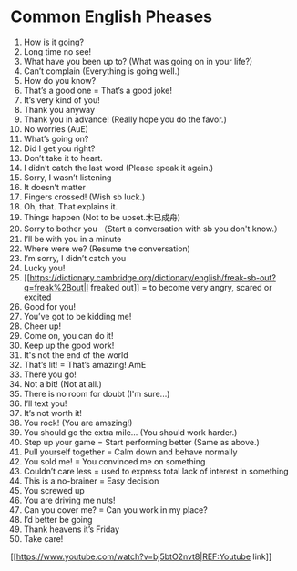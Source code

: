 # Common English Pheases

1. How is it going? 
2. Long time no see!
3. What have you been up to? (What was going on in your life?)
4. Can’t complain (Everything is going well.)
5. How do you know? 
6. That’s a good one = That’s a good joke!
7. It’s very kind of you! 
8. Thank you anyway
9. Thank you in advance! (Really hope you do the favor.)
10. No worries (AuE)
11. What’s going on?
12. Did I get you right? 
13. Don’t take it to heart. 
14. I didn’t catch the last word (Please speak it again.)
15. Sorry, I wasn’t listening 
16. It doesn’t matter 
17. Fingers crossed! (Wish sb luck.)
18. Oh, that. That explains it. 
19. Things happen (Not to be upset.木已成舟)
20. Sorry to bother you （Start a conversation with sb you don't know.）
21. I’ll be with you in a minute 
22. Where were we? (Resume the conversation)
23. I’m sorry, I didn’t catch you 
24. Lucky you!
25. [[https://dictionary.cambridge.org/dictionary/english/freak-sb-out?q=freak%2Bout|I freaked out]] = to become very angry, scared or excited
26. Good for you! 
27. You’ve got to be kidding me! 
28. Cheer up! 
29. Come on, you can do it! 
30. Keep up the good work! 
31. It's not the end of the world
32. That’s lit! = That’s amazing! AmE
33. There you go! 
34. Not a bit! (Not at all.)
35. There is no room for doubt (I'm sure...)
36. I’ll text you! 
37. It’s not worth it! 
38. You rock! (You are amazing!)
39. You should go the extra mile… (You should work harder.)
40. Step up your game = Start performing better (Same as above.)
41. Pull yourself together = Calm down and behave normally
42. You sold me! = You convinced me on something 
43. Couldn’t care less = used to express total lack of interest in something 
44. This is a no-brainer = Easy decision
45. You screwed up 
46. You are driving me nuts! 
47. Can you cover me? = Can you work in my place?
48. I’d better be going 
49. Thank heavens it’s Friday 
50. Take care! 

[[https://www.youtube.com/watch?v=bj5btO2nvt8|REF:Youtube link]]